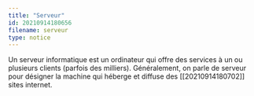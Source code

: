 ```yaml
---
title: "Serveur"
id: 20210914180656
filename: serveur
type: notice
---
```


Un serveur informatique est un ordinateur qui offre des services à un ou plusieurs clients (parfois des milliers). Généralement, on parle de serveur pour désigner la machine qui héberge et diffuse des [[20210914180702]] sites internet. 

